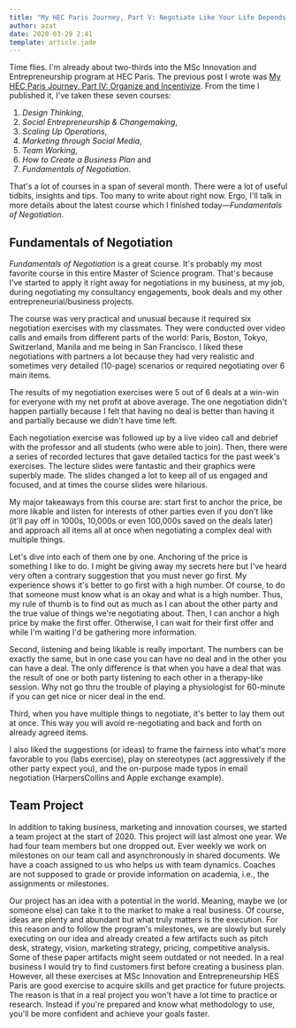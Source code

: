 ```yaml
---
title: "My HEC Paris Journey, Part V: Negotiate Like Your Life Depends on It"
author: azat
date: 2020-03-29 2:41
template: article.jade
---
```


Time flies. I'm already about two-thirds into the MSc Innovation and Entrepreneurship program at HEC Paris. The previous post I wrote was [My HEC Paris Journey, Part IV: Organize and Incentivize](http://azat.co/blog/hec-paris-4/). From the time I published it, I've taken these seven courses: 

1. *Design Thinking*, 
2. *Social Entrepreneurship & Changemaking*, 
3. *Scaling Up Operations*, 
4. *Marketing through Social Media*, 
5. *Team Working*, 
6. *How to Create a Business Plan* and
7. *Fundamentals of Negotiation*. 

That's a lot of courses in a span of several month. There were a lot of useful tidbits, insights and tips. Too many to write about right now. Ergo, I'll talk in more details about the latest course which I finished today—*Fundamentals of Negotiation*.

## Fundamentals of Negotiation

*Fundamentals of Negotiation* is a great course. It's probably my most favorite course in this entire Master of Science program. That's because I've started to apply it right away for negotiations in my business, at my job, during negotiating my consultancy engagements, book deals and my other entrepreneurial/business projects. 

The course was very practical and unusual because it required six negotiation exercises with my classmates. They were conducted over video calls and emails from different parts of the world: Paris, Boston, Tokyo, Switzerland, Manila and me being in San Francisco. I liked these negotiations with partners a lot because they had very realistic and sometimes very detailed (10-page) scenarios or required negotiating over 6 main items. 

The results of my negotiation exercises were 5 out of 6 deals at a win-win for everyone with my net profit at above average. The one negotiation didn't happen partially because I felt that having no deal is better than having it and partially because we didn't have time left.

Each negotiation exercise was followed up by a live video call and debrief with the professor and all students (who were able to join). Then, there were a series of recorded lectures that gave detailed tactics for the past week's exercises. The lecture slides were fantastic and their graphics were superbly made. The slides changed a lot to keep all of us engaged and focused, and at times the course slides were hilarious.

My major takeaways from this course are: start first to anchor the price, be more likable and listen for interests of other parties even if you don't like (it'll pay off in 1000s, 10,000s or even 100,000s saved on the deals later) and approach all items all at once when negotiating a complex deal with multiple things.

Let's dive into each of them one by one. Anchoring of the price is something I like to do. I might be giving away my secrets here but I've heard very often a contrary suggestion that you must never go first. My experience shows it's better to go first with a high number. Of course, to do that someone must know what is an okay and what is a high number. Thus, my rule of thumb is to find out as much as I can about the other party and the true value of things we're negotiating about. Then, I can anchor a high price by make the first offer. Otherwise, I can wait for their first offer and while I'm waiting I'd be gathering more information. 

Second, listening and being likable is really important. The numbers can be exactly the same, but in one case you can have no deal and in the other you can have a deal. The only difference is that when you have a deal that was the result of one or both party listening to each other in a therapy-like session. Why not go thru the trouble of playing a physiologist for 60-minute if you can get nice or nicer deal in the end. 

Third, when you have multiple things to negotiate, it's better to lay them out at once. This way you will avoid re-negotiating and back and forth on already agreed items.

I also liked the suggestions (or ideas) to frame the fairness into what's more favorable to you (labs exercise), play on stereotypes (act aggressively if the other party expect you), and the on-purpose made typos in email negotiation (HarpersCollins and Apple exchange example). 

## Team Project

In addition to taking business, marketing and innovation courses, we started a team project at the start of 2020. This project will last almost one year. We had four team members but one dropped out. Ever weekly we work on milestones on our team call and asynchronously in shared documents. We have a coach assigned to us who helps us with team dynamics. Coaches are not supposed to grade or provide information on academia, i.e., the assignments or milestones.

Our project has an idea with a potential in the world. Meaning, maybe we (or someone else) can take it to the market to make a real business. Of course, ideas are plenty and abundant but what truly matters is the execution. For this reason and to follow the program's milestones, we are slowly but surely executing on our idea and already created a few artifacts such as pitch desk, strategy, vision, marketing strategy, pricing, competitive analysis. Some of these paper artifacts might seem outdated or not needed. In a real business I would try to find customers first before creating a business plan. However, all these exercises at MSc Innovation and Entrepreneurship HES Paris are good exercise to acquire skills and get practice for future projects. The reason is that in a real project you won't have a lot time to practice or research. Instead if you're prepared and know what methodology to use, you'll be more confident and achieve your goals faster.
